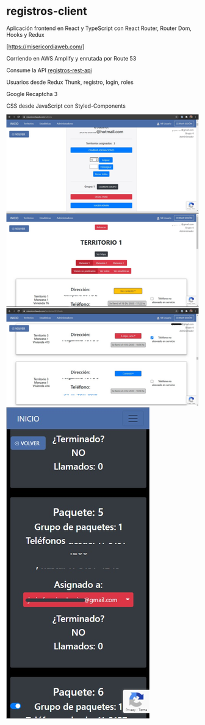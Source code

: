 # registros-client

Aplicación frontend en React y TypeScript con React Router, Router Dom, Hooks y Redux

[https://misericordiaweb.com/]

Corriendo en AWS Amplify y enrutada por Route 53

Consume la API [registros-rest-api]

Usuarios desde Redux Thunk, registro, login, roles

Google Recaptcha 3

CSS desde JavaScript con Styled-Components

![](screenshots/screenshot1.jpeg)
![](screenshots/screenshot2.jpeg)
![](screenshots/screenshot3.jpeg)
![](screenshots/screenshot4.jpeg)


[https://misericordiaweb.com/]: <https://misericordiaweb.com/>
[registros-rest-api]: <https://github.com/gustavoghp87/registros-rest-api/>
